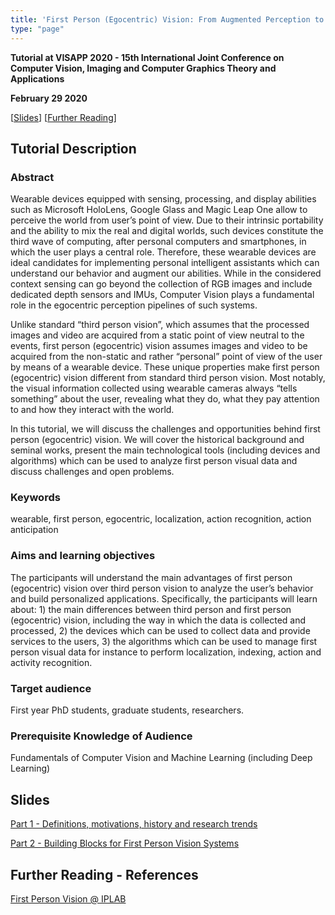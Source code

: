 ```yaml
---
title: 'First Person (Egocentric) Vision: From Augmented Perception to Interaction and Anticipation'
type: "page"
---
```

<style>
    
    table {
        width: 100%;
    }
    td {
    	
        padding-right:5px;
        padding-left:5px;
    }
    tr:nth-child(even) {background: #EEE}
</style>

**Tutorial at VISAPP 2020 - 15th International Joint Conference on Computer Vision, Imaging and Computer Graphics Theory and Applications**

**February 29 2020**

[[Slides](#slides)] [[Further Reading](#reading)]

## Tutorial Description
### Abstract
Wearable devices equipped with sensing, processing, and display abilities such as Microsoft HoloLens, Google Glass and Magic Leap One allow to perceive the world from user’s point of view. Due to their intrinsic portability and the ability to mix the real and digital worlds, such devices constitute the third wave of computing, after personal computers and smartphones, in which the user plays a central role. Therefore, these wearable devices are ideal candidates for implementing personal intelligent assistants which can understand our behavior and augment our abilities. While in the considered context sensing can go beyond the collection of RGB images and include dedicated depth sensors and IMUs, Computer Vision plays a fundamental role in the egocentric perception pipelines of such systems. 

Unlike standard “third person vision”, which assumes that the processed images and video are acquired from a static point of view neutral to the events, first person (egocentric) vision assumes images and video to be acquired from the non-static and rather “personal” point of view of the user by means of a wearable device. These unique properties make first person (egocentric) vision different from standard third person vision. Most notably, the visual information collected using wearable cameras always “tells something” about the user, revealing what they do, what they pay attention to and how they interact with the world. 

In this tutorial, we will discuss the challenges and opportunities behind first person (egocentric) vision. We will cover the historical background and seminal works, present the main technological tools (including devices and algorithms) which can be used to analyze first person visual data and discuss challenges and open problems.


### Keywords
wearable, first person, egocentric, localization, action recognition, action anticipation

### Aims and learning objectives
The participants will understand the main advantages of first person (egocentric) vision over third person vision to analyze the user’s behavior and build personalized applications. Specifically, the participants will learn about: 1) the main differences between third person and first person (egocentric) vision, including the way in which the data is collected and processed, 2) the devices which can be used to collect data and provide services to the users, 3) the algorithms which can be used to manage first person visual data for instance to perform localization, indexing, action and activity recognition.

### Target audience
First year PhD students, graduate students, researchers.

### Prerequisite Knowledge of Audience
Fundamentals of Computer Vision and Machine Learning (including Deep Learning)

<div id="slides"></div>

## Slides
[Part 1 - Definitions, motivations, history and research trends](http://antoninofurnari.it/downloads/talks/furnari_visapp2020_tutorial_part1.pdf)

[Part 2 - Building Blocks for First Person Vision Systems](http://antoninofurnari.it/downloads/talks/furnari_visapp2020_tutorial_part2.pdf)

<div id="reading"></div>

## Further Reading - References
[First Person Vision @ IPLAB](http://iplab.dmi.unict.it/fpv/)